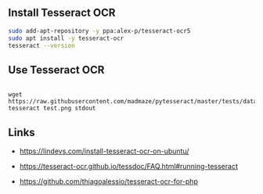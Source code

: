 ## Install Tesseract OCR

```bash
sudo add-apt-repository -y ppa:alex-p/tesseract-ocr5
sudo apt install -y tesseract-ocr
tesseract --version
```

## Use Tesseract OCR

```base
	
wget https://raw.githubusercontent.com/madmaze/pytesseract/master/tests/data/test.png
tesseract test.png stdout
```

## Links

- https://lindevs.com/install-tesseract-ocr-on-ubuntu/

- https://tesseract-ocr.github.io/tessdoc/FAQ.html#running-tesseract

- https://github.com/thiagoalessio/tesseract-ocr-for-php